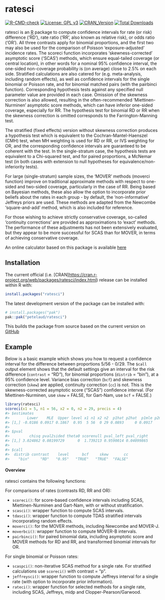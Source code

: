 
<!-- README.md is generated from README.Rmd. Please edit that file -->

# ratesci

<!-- badges: start -->

[![R-CMD-check](https://github.com/petelaud/ratesci/actions/workflows/R-CMD-check.yaml/badge.svg)](https://github.com/petelaud/ratesci/actions/workflows/R-CMD-check.yaml)
[![License: GPL
v3](https://img.shields.io/badge/License-GPLv3-blue.svg)](https://www.gnu.org/licenses/gpl-3.0)
[![CRAN_Version](https://www.r-pkg.org/badges/version/ratesci)](https://cran.r-project.org/package=ratesci)
[![Total
Downloads](https://cranlogs.r-pkg.org/badges/grand-total/ratesci)](https://cranlogs.r-pkg.org/badges/grand-total/ratesci)
<!-- badges: end -->

ratesci is an [R](https://www.r-project.org) package to compute
confidence intervals for rate (or risk) difference (‘RD’), rate ratio
(‘RR’, also known as relative risk), or odds ratio (‘OR’). All three
contrasts apply for binomial proportions, and the first two may also be
used for the comparison of Poisson ‘exposure-adjusted’ incidence rates.
The scoreci function incorporates ‘skewness-corrected’ asymptotic score
(‘SCAS’) methods, which ensure equal-tailed coverage (or central
location), in other words for a nominal 95% confidence interval, the
one-sided non-coverage probability is (on average) close to 2.5% on each
side. Stratified calculations are also catered for (e.g. meta-analysis,
including random effects), as well as confidence intervals for the
single binomial or Poisson rate, and for binomial matched pairs (with
the pairbinci function). Corresponding hypothesis tests against any
specified null parameter value are provided in each case. Omission of
the skewness correction is also allowed, resulting in the
often-recommended ‘Miettinen-Nurminen’ asymptotic score methods, which
can have inferior one-sided coverage, especially for RR. The hypothesis
test for binomial RD or RR when the skewness correction is omitted
corresponds to the Farrington-Manning test.

The stratified (fixed effects) version without skewness correction
produces a hypothesis test which is equivalent to the
Cochran-Mantel-Haenszel (CMH) test, when MH weighting is used for RD or
RR, or IVS weighting for OR, and the corresponding confidence intervals
are guaranteed to be coherent with the test. In the single-stratum case,
the hypothesis tests are equivalent to a Chi-squared test, and for
paired proportions, a McNemar test (in both cases with extension to null
hypotheses for equivalence/non-inferiority tests).

For large (single-stratum) sample sizes, the ‘MOVER’ methods (moverci
function) improve on traditional approximate methods with respect to
one-sided and two-sided coverage, particularly in the case of RR. Being
based on Bayesian methods, these also allow the option to incorporate
prior beliefs about the rates in each group - by default, the
‘non-informative’ Jeffreys priors are used. These methods are adapted
from the Newcombe ‘square-and-add’ method, which is also included for
reference.

For those wishing to achieve strictly conservative coverage, so-called
‘continuity corrections’ are provided as approximations to ‘exact’
methods. The performance of these adjustments has not been extensively
evaluated, but they appear to be more successful for SCAS than for
MOVER, in terms of achieving conservative coverage.

An online calculator based on this package is available
[here](https://ssu.shef.ac.uk/ratesci/calc.php)

## Installation

The current official
(i.e. \[CRAN\]<https://cran.r-project.org/web/packages/ratesci/index.html>)
release can be installed within R with:

``` r
install.packages("ratesci")
```

The latest development version of the package can be installed with:

``` r
# install.packages("pak")
pak::pak("petelaud/ratesci")
```

This builds the package from source based on the current version on
[GitHub](https://github.com/petelaud/ratesci)

## Example

Below is a basic example which shows you how to request a confidence
interval for the difference between proportions 5/56 - 0/29. The `$call`
output element shows that the default settings give an interval for the
risk difference (`contrast` = “RD”), for binomial proportions (`distrib`
= “bin”), at a 95% confidence level. Variance bias correction (`bcf`)
and skewness correction (`skew`) are applied, continuity correction
(`cc`) is not. This is the skewness-corrected asymptotic score (“SCAS”)
confidence interval. (For Miettinen-Nurminen, use `skew` = FALSE, for
Gart-Nam, use `bcf` = FALSE.)

``` r
library(ratesci)
scoreci(x1 = 5, n1 = 56, x2 = 0, n2 = 29, precis = 4)
#> $estimates
#>        Lower    MLE  Upper level x1 n1 x2 n2  p1hat p2hat  p1mle p2mle
#> [1,] -0.0186 0.0917 0.1867  0.95  5 56  0 29 0.0893     0 0.0917     0
#> 
#> $pval
#>         chisq pval2sided theta0 scorenull pval_left pval_right
#> [1,] 3.024862 0.08199729      0  1.739213 0.9590014 0.04099865
#> 
#> $call
#>  distrib contrast    level      bcf     skew       cc 
#>    "bin"     "RD"   "0.95"   "TRUE"   "TRUE"  "FALSE"
```

#### Overview

ratesci contains the following functions:

For comparisons of rates (contrasts RD, RR and OR):

- `scoreci()`: for score-based confidence intervals including SCAS,
  Miettinen-Nurminen and Gart-Nam, with or without stratification.
- `scasci()`: wrapper function to compute SCAS intervals.
- `tdasci()`: wrapper function to compute TDAS stratified intervals
  incorporating random effects.
- `moverci()`: for the MOVER methods, including Newcombe and MOVER-J.
- `moverbci()`: wrapper function to compute MOVER-B intervals.
- `pairbinci()`: for paired binomial data, including asymptotic score
  and MOVER methods for RD and RR, and transformed binomial intervals
  for OR.

For single binomial or Poisson rates:

- `scaspci()`: non-iterative SCAS method for a single rate. For
  stratified calculations use `scoreci()` with contrast = “p”.
- `jeffreysci()`: wrapper function to compute Jeffreys interval for a
  single rate (with option to incorporate prior information).
- `rateci()`: wrapper function for selected methods for a single rate,
  including SCAS, Jeffreys, midp and Clopper-Pearson/Garwood.
